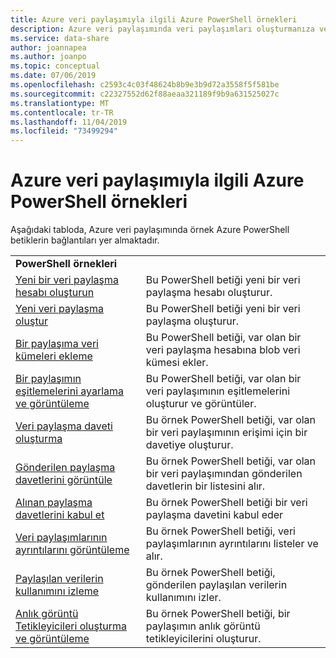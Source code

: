 ```yaml
---
title: Azure veri paylaşımıyla ilgili Azure PowerShell örnekleri
description: Azure veri paylaşımında veri paylaşımları oluşturmanıza ve yönetmenize yardımcı olacak Azure PowerShell örnek betikler hakkında bilgi edinin.
ms.service: data-share
author: joannapea
ms.author: joanpo
ms.topic: conceptual
ms.date: 07/06/2019
ms.openlocfilehash: c2593c4c03f48624b8b9e3b9d72a3558f5f581be
ms.sourcegitcommit: c22327552d62f88aeaa321189f9b9a631525027c
ms.translationtype: MT
ms.contentlocale: tr-TR
ms.lasthandoff: 11/04/2019
ms.locfileid: "73499294"
---
```

# <a name="azure-powershell-samples-for-azure-data-share"></a>Azure veri paylaşımıyla ilgili Azure PowerShell örnekleri

Aşağıdaki tabloda, Azure veri paylaşımında örnek Azure PowerShell betiklerin bağlantıları yer almaktadır.

| |  |
|---|---|
|**PowerShell örnekleri**||
|[Yeni bir veri paylaşma hesabı oluşturun](scripts/powershell/create-new-share-account-powershell.md)| Bu PowerShell betiği yeni bir veri paylaşma hesabı oluşturur. |
|[Yeni veri paylaşma oluştur](scripts/powershell/create-new-share-powershell.md)| Bu PowerShell betiği yeni bir veri paylaşma oluşturur. |
|[Bir paylaşıma veri kümeleri ekleme](scripts/powershell/add-datasets-powershell.md)| Bu PowerShell betiği, var olan bir veri paylaşma hesabına blob veri kümesi ekler. |
|[Bir paylaşımın eşitlemelerini ayarlama ve görüntüleme](scripts/powershell/set-view-synchronizations-powershell.md)| Bu PowerShell betiği, var olan bir veri paylaşımının eşitlemelerini oluşturur ve görüntüler. |
|[Veri paylaşma daveti oluşturma](scripts/powershell/create-share-invitation-powershell.md)| Bu örnek PowerShell betiği, var olan bir veri paylaşımının erişimi için bir davetiye oluşturur. |
|[Gönderilen paylaşma davetlerini görüntüle](scripts/powershell/view-sent-invitations-powershell.md)| Bu örnek PowerShell betiği, var olan bir veri paylaşımından gönderilen davetlerin bir listesini alır. |
|[Alınan paylaşma davetlerini kabul et](scripts/powershell/accept-share-invitations-powershell.md)| Bu örnek PowerShell betiği bir veri paylaşma davetini kabul eder|
|[Veri paylaşımlarının ayrıntılarını görüntüleme](scripts/powershell/view-share-details-powershell.md)| Bu örnek PowerShell betiği, veri paylaşımlarının ayrıntılarını listeler ve alır. |
|[Paylaşılan verilerin kullanımını izleme](scripts/powershell/monitor-usage-powershell.md)| Bu örnek PowerShell betiği, gönderilen paylaşılan verilerin kullanımını izler. |
|[Anlık görüntü Tetikleyicileri oluşturma ve görüntüleme](scripts/powershell/create-view-trigger-powershell.md)| Bu örnek PowerShell betiği, bir paylaşımın anlık görüntü tetikleyicilerini oluşturur.






